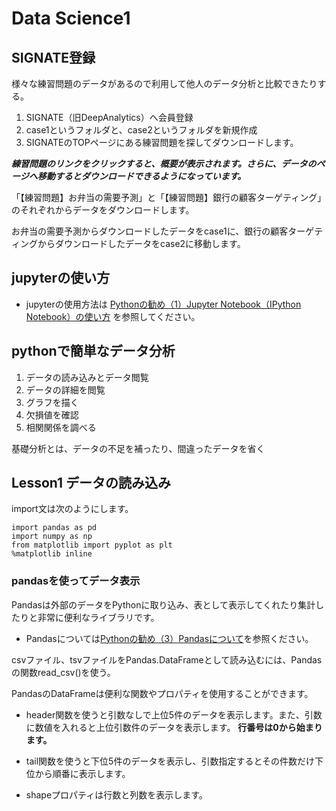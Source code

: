 # Data Science1

## SIGNATE登録

様々な練習問題のデータがあるので利用して他人のデータ分析と比較できたりする。

1. SIGNATE（旧DeepAnalytics）へ会員登録
2. case1というフォルダと、case2というフォルダを新規作成
3. SIGNATEのTOPページにある練習問題を探してダウンロードします。

***練習問題のリンクをクリックすると、概要が表示されます。さらに、データのページへ移動するとダウンロードできるようになっています。***

「【練習問題】お弁当の需要予測」と「【練習問題】銀行の顧客ターゲティング」のそれぞれからデータをダウンロードします。

お弁当の需要予測からダウンロードしたデータをcase1に、銀行の顧客ターゲティングからダウンロードしたデータをcase2に移動します。

## jupyterの使い方

* jupyterの使用方法は [Pythonの勧め（1）Jupyter Notebook（IPython Notebook）の使い方](https://itstudio.co/2018/01/19/7410/) を参照してください。

## pythonで簡単なデータ分析

1. データの読み込みとデータ閲覧
2. データの詳細を閲覧
3. グラフを描く
4. 欠損値を確認
5. 相関関係を調べる

基礎分析とは、データの不足を補ったり、間違ったデータを省く

## Lesson1 データの読み込み
import文は次のようにします。
```
import pandas as pd
import numpy as np
from matplotlib import pyplot as plt
%matplotlib inline
```

### pandasを使ってデータ表示

Pandasは外部のデータをPythonに取り込み、表として表示してくれたり集計したりと非常に便利なライブラリです。

* Pandasについては[Pythonの勧め（3）Pandasについて](https://itstudio.co/2018/01/25/7502/)を参照ください。

csvファイル、tsvファイルをPandas.DataFrameとして読み込むには、Pandasの関数read_csv()を使う。

PandasのDataFrameは便利な関数やプロパティを使用することができます。

* header関数を使うと引数なしで上位5件のデータを表示します。また、引数に数値を入れると上位引数件のデータを表示します。
**行番号は0から始まります。**

* tail関数を使うと下位5件のデータを表示し、引数指定するとその件数だけ下位から順番に表示します。

* shapeプロパティは行数と列数を表示します。



